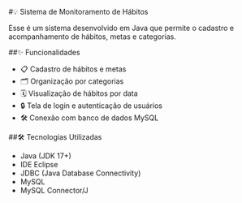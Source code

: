 #💡 Sistema de Monitoramento de Hábitos

Esse é um sistema desenvolvido em Java que permite o cadastro e acompanhamento de hábitos, metas e categorias.

##✨ Funcionalidades

- 📋 Cadastro de hábitos e metas
- 🗂️ Organização por categorias
- 🗓️ Visualização de hábitos por data
- 🔒 Tela de login e autenticação de usuários
- 🛠️ Conexão com banco de dados MySQL

##🛠️ Tecnologias Utilizadas

- Java (JDK 17+)
- IDE Eclipse
- JDBC (Java Database Connectivity)
- MySQL
- MySQL Connector/J
